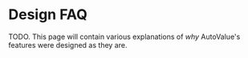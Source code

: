 # Design FAQ


TODO. This page will contain various explanations of *why* AutoValue's features
were designed as they are.
